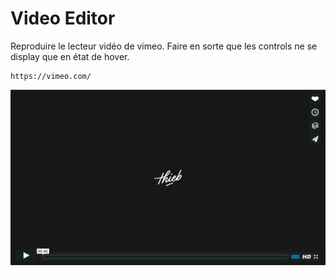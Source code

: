 Video Editor
===================

Reproduire le lecteur vidéo de vimeo.
Faire en sorte que les controls ne se display que en état de hover.

    https://vimeo.com/

![video editor](img/video-editor.png)